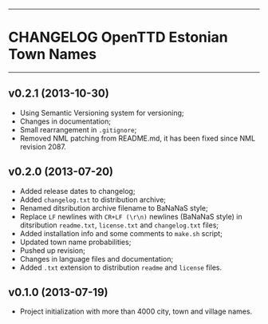 ------------------------------------------------------------------------
CHANGELOG OpenTTD Estonian Town Names
========================================================================
------------------------------------------------------------------------

v0.2.1 (2013-10-30)
-------------------

- Using Semantic Versioning system for versioning;
- Changes in documentation;
- Small rearrangement in `.gitignore`;
- Removed NML patching from README.md, it has been fixed since NML
  revision 2087.

v0.2.0 (2013-07-20)
-------------------

- Added release dates to changelog;
- Added `changelog.txt` to distribution archive;
- Renamed ditsribution archive filename to BaNaNaS style;
- Replace `LF` newlines with `CR+LF (\r\n)` newlines (BaNaNaS style) in
  ditsribution `readme.txt`, `license.txt` and `changelog.txt` files;
- Added installation info and some comments to `make.sh` script;
- Updated town name probabilities;
- Pushed up revision;
- Changes in language files and documentation;
- Added `.txt` extension to distribution `readme` and `license` files.

v0.1.0 (2013-07-19)
-------------------

- Project initialization with more than 4000 city, town and village
  names.
